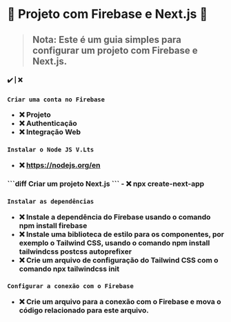 <h1> 🔰 Projeto com Firebase e Next.js 🔰 

<h2>

> **Nota**:  Este é um guia simples para configurar um projeto com Firebase e Next.js.
<h4>
✔️ | ❌
<h3>

```diff
Criar uma conta no Firebase
```

  
- ❌ Projeto 
- ❌ Authenticação
- ❌  Integração Web
<h3>

```diff
Instalar o Node JS V.Lts
```
- ❌ https://nodejs.org/en

<h3>
```diff
Criar um projeto Next.js
```
- ❌ npx create-next-app 
<h3>

```diff
Instalar as dependências
```
- ❌ Instale a dependência do Firebase usando o comando npm install firebase
- ❌ Instale uma biblioteca de estilo para os componentes, por exemplo o Tailwind CSS, usando o comando npm install tailwindcss postcss autoprefixer
- ❌ Crie um arquivo de configuração do Tailwind CSS com o comando npx tailwindcss init
<h3>

```diff
Configurar a conexão com o Firebase
```
- ❌ Crie um arquivo para a conexão com o Firebase e mova o código relacionado para este arquivo.
